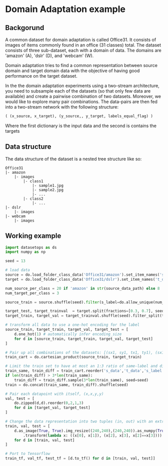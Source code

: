 # Domain Adaptation example

## Backgorund

A common dataset for domain adaptation is called Office31.
It consists of images of items commonly found in an office (31 classes) total.
The dataset consists of three sub-dataset, each with a domain of data. The domains are 'amazon' (A), 'dslr' (D), and 'webcam' (W).

Domain adaptation tries to find a common representation between source domain and target domain data with the objective of having good performance on the target dataset.

In the the domain adaptation experiments using a two-stream architecture, you need to subsample each of the datasets (so that only few data are available) and create a pairwise combination of two datasets. 
Moreover, we would like to explore many pair combinations.
The data-pairs are then fed into a two-stream network with the following structure: 
```python
( (x_source, x_target), (y_source,, y_target, labels_equal_flag) )
```
Where the first dictionary is the input data and the second is contains the targets

## Data structure
The data structure of the dataset is a nested tree structure like so:

```
Office31
|- amazon
    |- images
        |- class1
            |- sample1.jpg
            |- sample2.jpg
            |- ...
        |- class2
            |- ...
|- dslr
    |- images
|- webcam
    |- images
```

## Working example
```python
import datasetops as ds
import numpy as np

seed = 13

# load data
source = do.load_folder_class_data('Office31/amazon').set_item_names('s_data', 's_label')
target = do.load_folder_class_data('Office31/dslr').set_item_names('t_data', 't_label')

num_source_per_class = 20 if 'amazon' in str(source_data_path) else 8
num_target_per_class = 3

source_train = source.shuffle(seed).filter(s_label=do.allow_unique(num_source_per_class))

target_test, target_trainval  = target.split(fractions=[0.3, 0.7], seed=42) # hard-coded seed
target_train, target_val = target_trainval.shuffle(seed).filter_split(t_label=do.allow_unique(num_target_per_class))

# transform all data to use a one-hot encoding for the label
source_train, target_train, target_val, target_test = [
    d.one_hot(1) # automatically infer encoding_size
    for d in [source_train, target_train, target_val, target_test]
]

# Pair up all combinations of the datasets: [(sx1, sy1, tx1, ty1), (sx1, sy1, tx2, ty2) ... ]
train_cart = do.cartesian_product(source_train, target_train)

# Limit the train set to have at most an 1:3 ratio of same-label and different-label pairs
train_same, train_diff = train_cart.reorder('s_data','t_data','s_label','t_label').filter_split(lambda x: np.array_equal(x[2], x[3]))
if len(train_diff) > 3*len(train_same):
    train_diff = train_diff.sample(3*len(train_same), seed=seed)
train = do.concat(train_same, train_diff).shuffle(seed)

# Pair each datapoint with itself, (x,x,y,y)
val, test = [
    do.zipped(d,d).reorder(0,2,1,3)
    for d in [target_val, target_test]
]

# Change the data representation into two tuples (in, out) with an extra label in out
train, val, test = [
    d.as_image(True, True).img_resize((240,240),(240,240)).as_numpy(True, True) \
        .transform(lambda x: ((x[0], x[1]), (x[2], x[3], x[2]==x[3])))
    for d in [train, val, test]
]

# Port to Tensorflow
train_tf, val_tf, test_tf = [d.to_tf() for d in [train, val, test]]

```